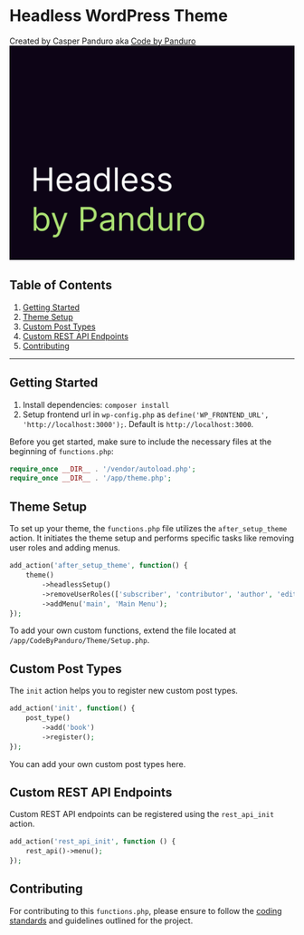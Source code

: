 # Headless WordPress Theme
Created by Casper Panduro aka [Code by Panduro](https://codebypanduro.dk)
![Best Headless WP Theme](https://raw.githubusercontent.com/casperpanduro/headless-wp-theme/main/screenshot.png)

## Table of Contents

1. [Getting Started](#getting-started)
2. [Theme Setup](#theme-setup)
3. [Custom Post Types](#custom-post-types)
4. [Custom REST API Endpoints](#custom-rest-api-endpoints)
5. [Contributing](#contributing)

---

## Getting Started

1. Install dependencies: `composer install`
2. Setup frontend url in `wp-config.php` as `define('WP_FRONTEND_URL', 'http://localhost:3000');`. Default is `http://localhost:3000`.

Before you get started, make sure to include the necessary files at the beginning of `functions.php`:

```php
require_once __DIR__ . '/vendor/autoload.php';
require_once __DIR__ . '/app/theme.php';
```

## Theme Setup
To set up your theme, the `functions.php` file utilizes the `after_setup_theme` action. It initiates the theme setup and performs specific tasks like removing user roles and adding menus.
```php
add_action('after_setup_theme', function() {
    theme()
        ->headlessSetup()
        ->removeUserRoles(['subscriber', 'contributor', 'author', 'editor'])
        ->addMenu('main', 'Main Menu');
});
```

To add your own custom functions, extend the file located at `/app/CodeByPanduro/Theme/Setup.php`.

## Custom Post Types
The `init` action helps you to register new custom post types.
```php
add_action('init', function() {
    post_type()
        ->add('book')
        ->register();
});
```
You can add your own custom post types here.

## Custom REST API Endpoints
Custom REST API endpoints can be registered using the `rest_api_init` action.
```php
add_action('rest_api_init', function () {
    rest_api()->menu();
});
```

## Contributing
For contributing to this `functions.php`, please ensure to follow the [coding standards](https://github.com/casperpanduro/headless-wp-theme/blob/main/CODING_STANDARDS.md) and guidelines outlined for the project.
